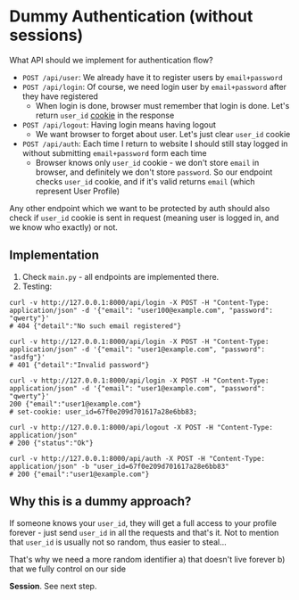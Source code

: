 # Dummy Authentication (without sessions)

What API should we implement for authentication flow?
- `POST /api/user`: We already have it to register users by `email+password`
- `POST /api/login`: Of course, we need login user by `email+password` after they have registered
  - When login is done, browser must remember that login is done. Let's return `user_id` [cookie](https://en.wikipedia.org/wiki/HTTP_cookie) in the response
- `POST /api/logout`: Having login means having logout
  - We want browser to forget about user. Let's just clear `user_id` cookie
- `POST /api/auth`: Each time I return to website I should still stay logged in without submitting `email+password` form each time
  - Browser knows only `user_id` cookie - we don't store `email` in browser, and definitely we don't store `password`. So our endpoint checks `user_id` cookie, and if it's valid returns `email` (which represent User Profile)

Any other endpoint which we want to be protected by auth should also check if `user_id` cookie is sent in request (meaning user is logged in, and we know who exactly) or not.

## Implementation

1) Check `main.py` - all endpoints are implemented there.
2) Testing:
```shell
curl -v http://127.0.0.1:8000/api/login -X POST -H "Content-Type: application/json" -d '{"email": "user100@example.com", "password": "qwerty"}'
# 404 {"detail":"No such email registered"}
```

```shell
curl -v http://127.0.0.1:8000/api/login -X POST -H "Content-Type: application/json" -d '{"email": "user1@example.com", "password": "asdfg"}'
# 401 {"detail":"Invalid password"}
```

```shell
curl -v http://127.0.0.1:8000/api/login -X POST -H "Content-Type: application/json" -d '{"email": "user1@example.com", "password": "qwerty"}'
200 {"email":"user1@example.com"}
# set-cookie: user_id=67f0e209d701617a28e6bb83;
```

```shell
curl -v http://127.0.0.1:8000/api/logout -X POST -H "Content-Type: application/json"
# 200 {"status":"Ok"}
```

```shell
curl -v http://127.0.0.1:8000/api/auth -X POST -H "Content-Type: application/json" -b "user_id=67f0e209d701617a28e6bb83"
# 200 {"email":"user1@example.com"}
```

## Why this is a dummy approach?
If someone knows your `user_id`, they will get a full access to your profile forever - just send `user_id` in all the requests and that's it. Not to mention that `user_id` is usually not so random, thus easier to steal...

That's why we need a more random identifier a) that doesn't live forever b) that we fully control on our side

**Session**. See next step.